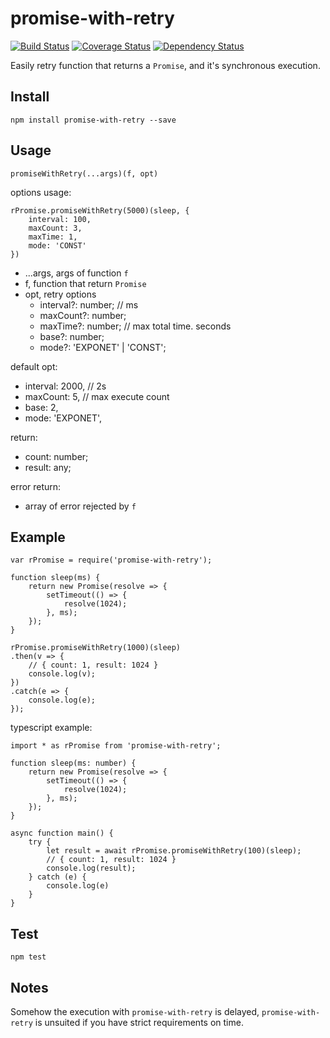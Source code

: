 # promise-with-retry

[![Build Status](https://travis-ci.org/Dongss/promise-with-retry.svg?branch=master)](https://travis-ci.org/Dongss/promise-with-retry)
[![Coverage Status](https://coveralls.io/repos/github/Dongss/promise-with-retry/badge.svg?branch=master)](https://coveralls.io/github/Dongss/promise-with-retry?branch=master)
[![Dependency Status](https://dependencyci.com/github/Dongss/promise-with-retry/badge)](https://dependencyci.com/github/Dongss/promise-with-retry)

Easily retry function that returns a `Promise`, and it's synchronous execution.

## Install

`npm install promise-with-retry --save`

## Usage

`promiseWithRetry(...args)(f, opt)`

options usage:

```
rPromise.promiseWithRetry(5000)(sleep, {
    interval: 100,
    maxCount: 3,
    maxTime: 1,
    mode: 'CONST'
})
```

* ...args, args of function `f`
* f, function that return `Promise`
* opt, retry options
    * interval?: number; // ms
    * maxCount?: number;
    * maxTime?: number; // max total time. seconds
    * base?: number;
    * mode?: 'EXPONET' | 'CONST';

default opt:

* interval: 2000, // 2s
* maxCount: 5, // max execute count
* base: 2,
* mode: 'EXPONET',

return:

* count: number;
* result: any;

error return:

* array of error rejected by `f`

## Example

```
var rPromise = require('promise-with-retry');

function sleep(ms) {
    return new Promise(resolve => {
        setTimeout(() => {
            resolve(1024);
        }, ms);
    });
}

rPromise.promiseWithRetry(1000)(sleep)
.then(v => {
    // { count: 1, result: 1024 }
    console.log(v);
})
.catch(e => {
    console.log(e);
});
```

typescript example:

```
import * as rPromise from 'promise-with-retry';

function sleep(ms: number) {
    return new Promise(resolve => {
        setTimeout(() => {
            resolve(1024);
        }, ms);
    });
}

async function main() {
    try {
        let result = await rPromise.promiseWithRetry(100)(sleep);
        // { count: 1, result: 1024 }
        console.log(result);
    } catch (e) {
        console.log(e)
    }
}
```

## Test

`npm test`

## Notes

Somehow the execution with `promise-with-retry` is delayed,  `promise-with-retry` is unsuited if you have strict requirements on time.